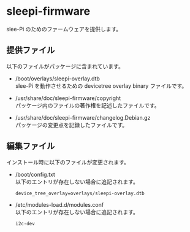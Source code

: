 # sleepi-firmware  
slee-Pi のためのファームウェアを提供します。  

## 提供ファイル  
以下のファイルがパッケージに含まれています。  

* /boot/overlays/sleepi-overlay.dtb  
  slee-Pi を動作させるための devicetree overlay binary ファイルです。  

* /usr/share/doc/sleepi-firmware/copyright  
  パッケージ内のファイルの著作権を記述したファイルです。  

* /usr/share/doc/sleepi-firmware/changelog.Debian.gz  
  パッケージの変更点を記録したファイルです。  

## 編集ファイル  
インストール時に以下のファイルが変更されます。

* /boot/config.txt  
  以下のエントリが存在しない場合に追記されます。  
  ```
  device_tree_overlay=overlays/sleepi-overlay.dtb
  ```
  
* /etc/modules-load.d/modules.conf  
  以下のエントリが存在しない場合に追記されます。  
  ```
  i2c-dev
  ```
